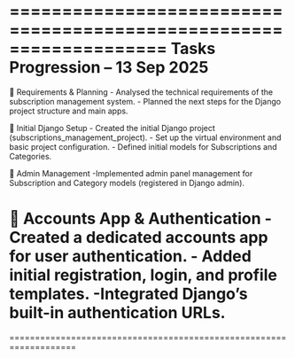 ===================================================================
                Tasks Progression – 13 Sep 2025
===================================================================
🔹 Requirements & Planning
    - Analysed the technical requirements of the subscription management system.
    - Planned the next steps for the Django project structure and main apps.

🔹 Initial Django Setup
    - Created the initial Django project (subscriptions_management_project).
    - Set up the virtual environment and basic project configuration.
    - Defined initial models for Subscriptions and Categories.

🔹 Admin Management
    -Implemented admin panel management for Subscription and Category models (registered in Django admin).

🔹 Accounts App & Authentication
    - Created a dedicated accounts app for user authentication.
    - Added initial registration, login, and profile templates.
    -Integrated Django’s built-in authentication URLs.
===================================================================
===================================================================


